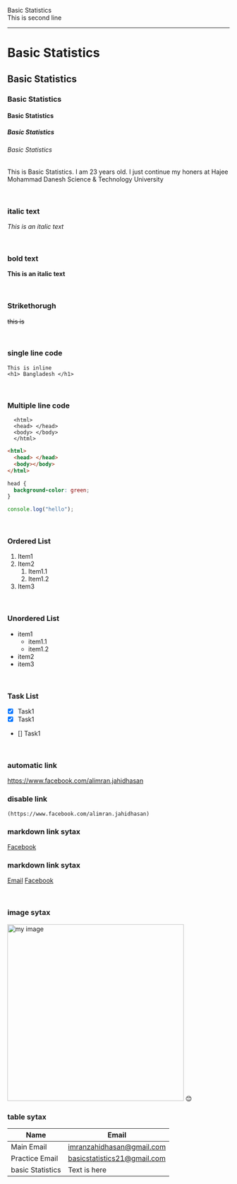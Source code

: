<!--markdown tutorial-->

Basic Statistics<br/>
This is second line

---

# Basic Statistics

## Basic Statistics

### Basic Statistics

#### Basic Statistics

##### Basic Statistics

###### Basic Statistics

<p>This is Basic Statistics. I am 23 years old. I just continue my honers at Hajee Mohammad Danesh Science & Technology University</p>

<br/>

### italic text

_This is an italic text_

<br/>

### bold text

**This is an italic text**

<br/>

### Strikethorugh

~~this is~~

<br/>

### single line code

`This is inline`  
`<h1> Bangladesh </h1>`

<br/>

### Multiple line code

```
  <html>
  <head> </head>
  <body> </body>
  </html>
```

```html
<html>
  <head> </head>
  <body></body>
</html>
```

```css
head {
  background-color: green;
}
```

```javascript
console.log("hello");
```

<br/>

### Ordered List

1. Item1
2. Item2
   1. Item1.1
   2. Item1.2
3. Item3

<br/>

### Unordered List

- item1
  - item1.1
  - item1.2
- item2
- item3

<br/>

### Task List

- [x] Task1
- [x] Task1
- [] Task1

<br/>

### automatic link

https://www.facebook.com/alimran.jahidhasan

### disable link

`(https://www.facebook.com/alimran.jahidhasan)`

### markdown link sytax

[Facebook](https://www.facebook.com/alimran.jahidhasan)

### markdown link sytax

[Email][Email-link]
[Facebook][Facebook-link]

<br/>

### image sytax

<!-- ![profile](./images/me.jpg) -->
<img src="./Image/me.jpg" width="400" title="my image"/>
😊

<br/>

### table sytax

| Name         | Email                  |
| ------------ | ---------------------- |
| Main Email | imranzahidhasan@gmail.com           |
| Practice Email | basicstatistics21@gmail.com |
| basic Statistics | Text is here           |

<!-- all link is here -->

[Email-link]: https://mail.google.com/mail/basicstatistics21@gmail.com
[Facebook-link]: https://www.facebook.com/alimran.jahidhasan


